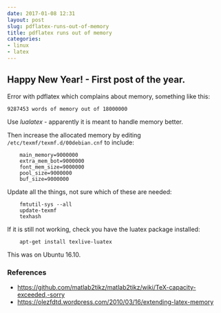 ```yaml
---
date: 2017-01-08 12:31
layout: post
slug: pdflatex-runs-out-of-memory
title: pdflatex runs out of memory
categories:
- linux
- latex
---
```

## Happy New Year! - First post of the year.

Error with pdflatex which complains about memory, something like this: 

	9287453 words of memory out of 18000000

Use *lualatex* - apparently it is meant to handle memory better.

Then increase the allocated memory by editing ```/etc/texmf/texmf.d/00debian.cnf``` to include:

        main_memory=9000000 
        extra_mem_bot=9000000 
        font_mem_size=9000000 
        pool_size=9000000 
        buf_size=9000000

Update all the things, not sure which of these are needed: 

        fmtutil-sys --all
        update-texmf
        texhash

If it is still not working, check you have the luatex package installed:

        apt-get install texlive-luatex

This was on Ubuntu 16.10. 

### References
- <https://github.com/matlab2tikz/matlab2tikz/wiki/TeX-capacity-exceeded,-sorry>
- <https://olezfdtd.wordpress.com/2010/03/16/extending-latex-memory>